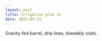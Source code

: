 ```yaml
---
layout: post
title: Irrigation plan v1
date: 2025-09-23
---
```

Gravity-fed barrel, drip lines, biweekly visits.
